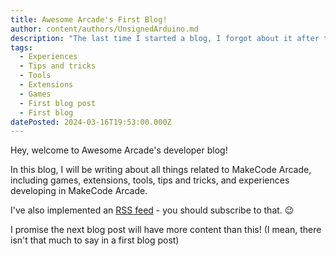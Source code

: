 ```yaml
---
title: Awesome Arcade's First Blog!
author: content/authors/UnsignedArduino.md
description: "The last time I started a blog, I forgot about it after two posts. Hopefully, that doesn't happen this time! \U0001F92A"
tags:
  - Experiences
  - Tips and tricks
  - Tools
  - Extensions
  - Games
  - First blog post
  - First blog
datePosted: 2024-03-16T19:53:00.000Z
---
```


Hey, welcome to Awesome Arcade's developer blog!

In this blog, I will be writing about all things related to MakeCode Arcade, including games, extensions, tools, tips and tricks, and experiences developing in MakeCode Arcade.

I've also implemented an [RSS feed](/rss.xml) - you should subscribe to that. 😉

I promise the next blog post will have more content than this! (I mean, there isn't that much to say in a first blog post)
